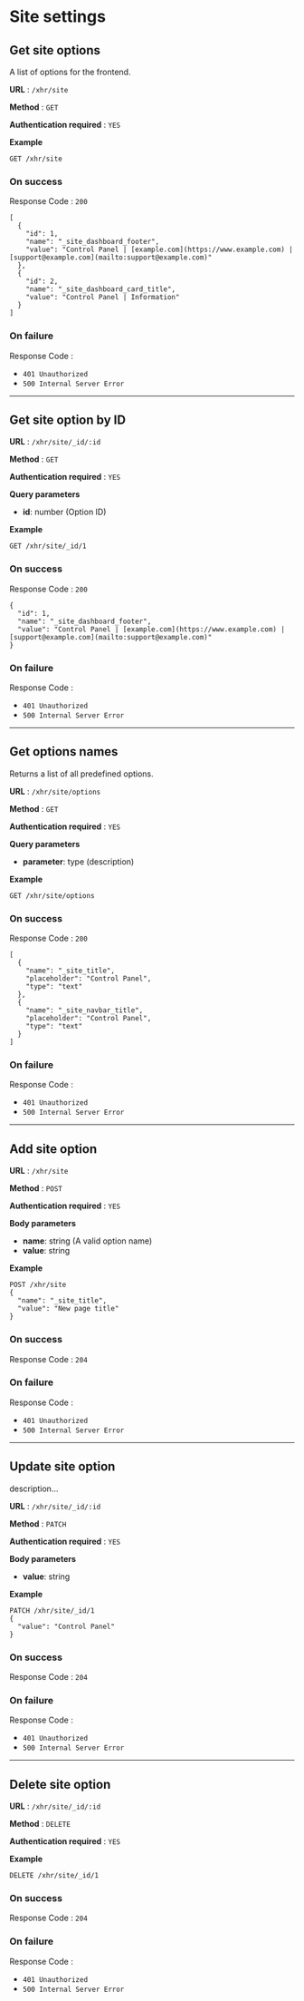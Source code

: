 # Site settings

<a name="getsiteoptions"></a>

## Get site options

A list of options for the frontend.

**URL** : `/xhr/site`

**Method** : `GET`

**Authentication required** : `YES`

**Example**

```
GET /xhr/site
```

### On success

Response Code : `200`

```
[
  {
    "id": 1,
    "name": "_site_dashboard_footer",
    "value": "Control Panel | [example.com](https://www.example.com) | [support@example.com](mailto:support@example.com)"
  },
  {
    "id": 2,
    "name": "_site_dashboard_card_title",
    "value": "Control Panel | Information"
  }
]
```

### On failure

Response Code :

- `401 Unauthorized`
- `500 Internal Server Error`

---

<a name="getoptionbyid"></a>

## Get site option by ID

**URL** : `/xhr/site/_id/:id`

**Method** : `GET`

**Authentication required** : `YES`

**Query parameters**

- **id**: number (Option ID)

**Example**

```
GET /xhr/site/_id/1
```

### On success

Response Code : `200`

```
{
  "id": 1,
  "name": "_site_dashboard_footer",
  "value": "Control Panel | [example.com](https://www.example.com) | [support@example.com](mailto:support@example.com)"
}
```

### On failure

Response Code :

- `401 Unauthorized`
- `500 Internal Server Error`

---

<a name="getoptions"></a>

## Get options names

Returns a list of all predefined options.

**URL** : `/xhr/site/options`

**Method** : `GET`

**Authentication required** : `YES`

**Query parameters**

- **parameter**: type (description)

**Example**

```
GET /xhr/site/options
```

### On success

Response Code : `200`

```
[
  {
    "name": "_site_title",
    "placeholder": "Control Panel",
    "type": "text"
  },
  {
    "name": "_site_navbar_title",
    "placeholder": "Control Panel",
    "type": "text"
  }
]
```

### On failure

Response Code :

- `401 Unauthorized`
- `500 Internal Server Error`

---

<a name="addoption"></a>

## Add site option

**URL** : `/xhr/site`

**Method** : `POST`

**Authentication required** : `YES`

**Body parameters**

- **name**: string (A valid option name)
- **value**: string

**Example**

```
POST /xhr/site
{
  "name": "_site_title",
  "value": "New page title"
}
```

### On success

Response Code : `204`

### On failure

Response Code :

- `401 Unauthorized`
- `500 Internal Server Error`

---

<a name="updateoption"></a>

## Update site option

description...

**URL** : `/xhr/site/_id/:id`

**Method** : `PATCH`

**Authentication required** : `YES`

**Body parameters**

- **value**: string

**Example**

```
PATCH /xhr/site/_id/1
{
  "value": "Control Panel"
}
```

### On success

Response Code : `204`

### On failure

Response Code :

- `401 Unauthorized`
- `500 Internal Server Error`

---

<a name="deleteoption"></a>

## Delete site option

**URL** : `/xhr/site/_id/:id`

**Method** : `DELETE`

**Authentication required** : `YES`

**Example**

```
DELETE /xhr/site/_id/1
```

### On success

Response Code : `204`

### On failure

Response Code :

- `401 Unauthorized`
- `500 Internal Server Error`


